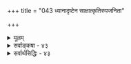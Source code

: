 +++
title = "043 ध्यानादृष्टेन साक्षात्कृतिरुपजनिता"

+++
<details><summary>मूलम्</summary>

ध्यानादृष्टेन साक्षात्कृतिरुपजनिता बाधते चेत्प्रपञ्चं तत्तुल्यार्थैव शाब्दी प्रमितिरपि न किं बाधते पूर्वमेव ।  
ज्वालैक्यादौ परोक्षादपि हि निजगदुर्बाधमध्यक्षबुद्धेर्नाप्यत्रादृष्टरूपामहितविमथनीं शक्तिमङ्गीकरोषि ॥ ४३ ॥
</details>

<details><summary>सर्वाङ्कषा - ४३</summary>

एवं स्वमतमुपन्यस्य, तत्प्रतिष्ठायै परमतानि विमृशन्, प्रथमं ध्याननियोगवादं निराकरोतिअदृष्टेन ध्यानेत्यादिना । **ध्यानादृष्टेन** = ध्यानजन्येनालौकिकेन नियोगेन **उपजनिता** = उत्पादिता **साक्षात्कृतिः** = ब्रह्मसाक्षात्कारः **प्रपञ्चम्** = प्रतीयमानं प्रपञ्चं बाधते **चेत्** = निवर्तयति यदि, **तत्तुल्यार्थैव** = ध्याननियोगजन्यसाक्षात्कारेण समानविषययण्येव **शाब्दी** = श्रवणजन्या **प्रमितिरपि** = प्रमात्मकज्ञानमपि **पूर्वमेव** = साक्षात्कारजननात् पूर्वमेव **किम्** = कुतो न बाधते प्रपञ्चभ्रमं न निवर्तयति ? 'श्रोतव्यो मन्तव्यो निदिध्यासितव्यः' (बृ.6-5-6) इति श्रुत्या श्रवणमनननिदिध्यासनानां विधानात्, प्रथमम् आत्मस्वरूपं गुरुमुखात् श्रुत्वा, मनननिदिध्यासनयोः करणात् आत्मविषयक : साक्षात्कारो जायत इति ते वदन्ति । तत्रैव प्रश्नः - श्रवणजन्यज्ञानस्य साक्षात्कारस्य च भेदोऽस्ति, न वा? अस्ति चेत्, विषयभेद आवश्यकः, ज्ञानानां भेदस्य विषयभेदाधीनत्वात् । प्रकृते ब्रह्मणः निर्विशेषत्वात् विषयभेदो दुर्वचः । अथवा ब्रह्म सविशेषं स्यात् । तथा चापसिद्धान्तः । 'विषयभेदो नास्ति' इति द्वितीयकल्पे, प्राथमिकं ज्ञानमेव श्रवणजन्यं कुतः प्रपञ्चभ्रमं न निवर्तयति ? 

ननु प्राथमिकं ज्ञानं परोक्षरूपम् । प्रपञ्चभ्रमस्त्वपरोक्षरूपः । अपरोक्षभ्रमस्य परोक्षज्ञानं न बाधकं 

नि भवेत्, दुर्बलत्वात् । अतः मननदिध्यासनसंस्कृतः मानसः साक्षात्कार एव भ्रमनिवर्तक इत्यत्राह ज्वालैक्यादावित्यादि । ज्वालैक्यादौ - 'सेयं दीपज्वाला' इत्यैक्यप्रत्यभिज्ञास्थले **परोक्षादपि** = 

E 



[[261]] 

 

+ 

अनुमितिरूपाद्भेदज्ञानादपि **अध्यक्षबुद्धेः** = ऐक्यावगाहिनः 'सेयं दीपज्वाला' इति प्रत्यभिज्ञात्मकप्रत्यक्षज्ञानस्य **बाधम्** = निवृत्तिंम् **निजगदुर्हि** = सर्वेऽप्यवदन् किल । 'हि' इति प्रसिद्धिसूचनाय । ननु परोक्षरूपं गरुडविषयकज्ञानं न विषहरम्; गरुडध्यानजन्यमपरोक्षज्ञानं तु विषहरं लोके दृष्टम् । तद्वदेव श्रवणजन्यं ज्ञानं न प्रपञ्चभ्रमनिवर्तकम् । ध्यानजन्यं तु निवर्तकं भवेदित्यत्राह - नात्रेत्यादि । **अत्र** = प्रकृतज्ञाने अहित- **विमथिनीम्** =प्रपञ्चभ्रमनिवर्तनक्षमाम् **अदृष्टरूपाम्** = दृष्टविलक्षणाम् अलौकिकींग् **शक्तिम्** = शक्तिविशेषम् न अङ्गीकरोषि । तदा हि गरुडजपनिवर्त्यविषवत् प्रपञ्चस्य सत्यत्वप्रसङ्गः ॥ 

प्रेरणा 

श्रीशङ्कराचार्यात् प्राक् स्थितेषु वेदान्तिषु स्वरूपपरिणामवादी भर्तृप्रपञ्चः प्राचीनतमः । ब्रह्मस्वरूपपरिणामवादे बौद्धैर्बहुधा दूषिते, वेदान्तसमर्थनायोद्यतो श्रीशङ्कराचार्यात् प्राचीनतरः मण्डनमिश्रस्तु विवर्तवादी । पूर्वोत्तरमीमांसाचार्यो मण्डनमिश्रः ब्रह्मसिद्धौ ध्याननियोगवादं समर्थयति । पूर्वमीमांसायामिवोत्तरमीमांसायामपि लिङो नियोगोऽर्थः । 'लिङ्' श्रवणेन हि सर्वोऽपि जानाति ‘अयं मां नियोजयति' इति । लौकिकवाक्येषु वक्तुरिच्छैव नियोगः । अपौरुषेये वेदे तदसंभवात्, शब्दगत एवं कश्चनातिशयः पुरुषं 

+ द्रष्टव्यः प्रेरयति । अयमेव भाट्टैः शाब्दी भावनेत्युच्यते । 'आत्मा वारे श्रोतव्यो मन्तव्यो निदिध्यासितव्यः' (बृ. 4-4-5, 6-5-6) इति । यद्यपि श्रुतौ 'द्रष्टव्यः' इति दर्शनं विधीयते, अथापि दर्शनरूपस्य ज्ञानस्य विधानासंभवात्, ‘निदिध्यासितव्यः' 'ओमित्येवात्मानं ध्यायथ स्वस्ति वः पाराय तमसः परस्तात्' (मुं. 2- परे स्थिताय 2-6) इत्यादौ मोक्षफलाय ध्यानमेव विधीयते । तेन च ध्यानविषयो नियोगो ज्ञायते । अग्निहोत्राद्यनुष्ठानेन जातो नियोगः यथा स्वर्गं ददाति, तथा ध्यानजन्यो नियोगो मुक्तिं ददाति । नियोगो नाम अलौकिकमपूर्ववत् स्वतन्त्रतत्त्वम् । 'चिरध्वस्तं फलायालं न कर्मातिशयं विना' (कु.1-9) इति न्यायेन, क्षणिकायाः यागरूपक्रियायाः कालान्तरभाविस्वर्गसाधनत्वे कथमाश्वासः ? इति प्रश्ने 'अग्निहोत्रं जुहुयात् स्वर्गकामः' इत्यत्र श्रूयमाणो विधिरेव, राजाज्ञावत् आश्वासं ददाति । विधिर्नाम लोके राजादिनियोगः । अपौरुषेये वेदे अलौकिको नियोग एव नूनं स्वर्गं दास्यति । एवं 'ध्यायथ' इति ध्याननियोग एव मोक्षं दास्यति इति वादः 'ध्याननियोगवादः' ॥ 

परं तु – तन्मते बन्धस्य जगतो मिथ्यात्वात्, ब्रह्मज्ञानेन जगतो बाधो वक्तव्यः । तर्हि 'श्रोतव्यः' इति गुरुमुखात् श्रवणजन्यं ज्ञानं कुतो बन्धं न निवर्तयति ? इति चेत्, 'क्षीरं मधुरम्' इति जानतोऽपि पित्तदोषेण रसनायां दूषितायां क्षीरं तिक्तं यथा भाति, तथा श्रवणेनैव जगन्मिथ्यात्वे निश्चितेऽपि, मनसि जगद्धुमहेतुभूतभेदवासनया दूषिते भ्रमनिवृत्तिर्न भवति, बन्धो न निवर्तते । ध्यानजन्यग्नियोगेन वासनायां निरस्तायां, तदेव मनः शुद्धं सत् ब्रह्मापरोक्षज्ञानं जनयति । अत एवेदं ज्ञानं मानसम्, न शाब्दम् । तेन जगतो मिथ्याभूतस्य बाधात्, बन्धः निवर्तते । इदं कथं ज्ञायते ? इति चेत्, “ध्यायथ' इति नियोगेन ज्ञायते । ज्वालैक्यभ्रमस्थले अनुमानेन भेदज्ञाने सत्यपि, चक्षुरिन्द्रियस्य ज्वालाभेदग्रहणसामर्थ्याभावेन न गृह्यते । एवम्‘एकश्चन्द्रः' इति निश्चये सत्यपि अङ्गुल्यवष्टंभदोषेण चन्द्रद्वयदर्शने जाते, परस्परं बाध्य - बाधकभावो न दृश्यते; अन्यतरस्य दोषमूलकत्वेन दुर्बलत्वात् । तादृशदोषापनयनार्थमेव ध्यानादिप्रयास- 

 

[[262]] 

स्सर्वोऽपि । सर्वेषामपि समस्येयं समाना । 'श्रोतव्यः' इत्युक्तश्रवणजन्यज्ञानस्य, लोकानुभवस्य च महदन्तरं वर्तते । जगन्मिथ्यात्वपक्षे वा, जगत्सत्यत्वपक्षे वा अनुभवः सर्वेषां समान एव । शतशो वेदान्तश्रवणेऽपि न किञ्चिदपि कार्यकारि भवति, केशादिकं तथैवानुभूयत इति सर्वानुभवसिद्धम् । तत्कुतः ? अतः 'यश्चोभयोस्समो दोषः' इति न्यायेन न वयं प्रश्नार्हा इति चेत्, प्रपञ्चसत्यत्वपक्षे, सत्यस्य सकृच्छ्रवणमात्रेणानिवृत्तिर्युज्येतापि । प्रपञ्चमिथ्यात्ववादिनां मते तु मिथ्याभूतस्य वस्तुनः, तत्त्वज्ञाने जाते सकृदेव निवृत्तिरावश्यकी । निवृत्तिस्तु जातैव । परन्तु सर्पभ्रमनिवृत्त्यनन्तरमपि पूर्वं सर्पभयाज्जातस्य शरीरकंपादेरनुवृत्तिर्यथा दृश्यते, तथा प्रपञ्चभ्रमनिवृत्तावपि भेददर्शनमनुवर्तते । इयमवस्थैव जीवन्मुक्तिरित्युच्यते इति नानुपपत्तिरित्यपि न समीचीनम्; भेददर्शनस्यैव भ्रमपदार्थत्वेन, 'प्रपञ्चभ्रमो निवृत्तः, भेददर्शनमनुवर्तते' इत्युन्मत्तप्रलापायते । सिद्धान्ते तु शरीरकंपादेस्सत्यत्वात् सर्पभ्रमनिवृत्त्यनन्तरमपीषदनुवृत्तिर्युज्यते । अतस्सर्वमिथ्यात्वपक्ष एवानुपपत्तिरपरिहार्या । 'मिथ्याभूतस्य सर्पस्य न हि दण्डेन मारणम्' इति खलु न्यायः । एतदर्थं बहुधा क्लिश्यन्ति जगन्मिथ्यात्ववादिनः ॥ 

सिद्धान्ते तु जगतस्सत्यत्वात् ज्ञाननिवर्त्यत्वं न संभवत्येव । मुक्तिरपि भगवदनुग्रहाधीना । 'फलमत युक्तिसिद्धत्वात् उपपत्तेः' (ब्र. सू. 3-2-36 ) इति हि बादरायणः । वेदान्तशास्त्रं भक्ति मार्गानुसारीत्यसकृद्वर्णितम् । भक्तिरेव सर्वं दास्यति । अव्यक्त (ज्ञान) मार्गे त्वेवं वक्तुं न शक्यते । सगुणनिर्गुणविभागादिकं न क्षोदक्षममित्यग्रिमसरे प्रदर्श्यते ॥ 

भक्तिः, ज्ञानम् 

वस्तुतस्तु - मार्गः व्यक्तो वा, अव्यक्तो वा भवतु ! मार्गद्वयेऽपि जगत् एकरूपमेव भवेत् । 'ज्ञानवाटिका मार्गिणां जगत् स्वप्नतुल्यम्, भक्तिमार्गिणां तु भगवदारामरूपम्' इत्यादिकं तु कल्पनामात्रम् । न हि परिव्राट्कामुकशुनां भावनाभिः पुरोऽवस्थितं परिवर्तितं भवेत् । श्रवणवेलायां हि वेदान्तशास्त्रं केवलं दृष्टान्तमात्रावलम्बि । अत एव ' यथोर्णनाभिः (मुं. 1-1-7 ) 'यथा सुदीप्तात्पावकात् ' (मुं.2-1-1) 'यथा नद्यः स्यन्दमानाः' (मुं. 3-2-8) 'यथा पादोदरः' (प्र. 5-5 ) 'यथा मक्षिकाः' (प्र. 2-8) 'अरा इव घाँस, कासः रथनाभौ (प्र.2-6) 'मुञ्जादिवेषीकाम्' (कठ. 2-3-17) 'अग्निर्यथा' (कठ.2-2-9) 'वायुर्यथा' (10) 'सूर्यो यथा ' ( 11 ) 'यथोदकम् ' ( कठ. 2-1-18, 19) 'यथा सौम्यैकेन मृत्पिण्डेन' (छां. 6-1-8) 'यथा प्रियया संपरिष्वक्तः' (बृ.6-6-21) 'यथा वृक्षः' (बृ.5-1-28) 'यथा सैन्धवघनः' (बृ.6-5-13) 'यथा प्रकाशयति' (गी. 13-33) 'सूत्रे मणिगणा इव' (गी. 7-7 ) 'क्षीरवद्धि' (ब्र.सू. 2-1 ) इत्यादौ सर्वत्र सत्यभूतानामेव दृष्टान्तत्वमुक्तम् । कुत्रापि रज्जुसर्पशुक्तिरजतादिदृष्टान्ताः कुतो न प्रदर्श्यन्त इति गाढं चिन्तनीयम् । एवं सति अनन्तरकालिकाः पण्डिता रज्जुसर्पादिदृष्टान्तं कल्पयित्वा वृथाऽऽग्रहेण किमर्थं किश्यन्तीति न जानीमो वयम् ॥ 

दुराग्रहं 

अयि भोः ! त्वं वा एवं मुधाग्रहं कुतो वहसि जगतस्सत्यत्वसाधनाय । यदि जगत् सत्यं स्यात्, तत्कथं हेयं भवेत् ? सम्यक् पृष्टमायुष्मता । जगतः सत्यत्वे जनानां तस्य त्याज्यत्वबुद्धिरेव न स्यादिति सद्भावनया जगन्मिथ्यात्वमातिष्ठसे यदि, तर्हि श्लाघनीयोऽसि त्वम् । यतस्त्वम् 

+ वैधर्म्याच्च न स्वप्नादिवत् " 

[[263]]. 

 

'युक्तयानुपेतामसती प्रकल्प्य यद्वासनामर्थनिराक्रियेयम् । आस्थानिवृत्त्यर्थमवादि बौद्धैः ग्राहंगतास्तत्र पतिताः कथञ्चिदन्ये ॥' (श्लो. वा. निरा. 201 ) इति भट्टपादोक्तदिशा न ग्राहंगतः । संमतेयमतिरेकोक्तिस्साधूनामपि "अतिशय " लोकहितप्रवणमनसां कदाचित् । यथा 'जुगुप्सितं धर्मकृतेऽनुशासतः स्वभावरक्तस्य महान् व्यतिक्रमः । यद्वाक्यतो धर्म इतीतरः स्थितो न मन्यते तस्य निवारणं जनः ॥' ( भाग 1-5-15) इति साक्षाद्व्यासं 

प्रति भगवन्नारदवचनम् ॥ 

परन्तु प्रकृतेऽबाधितत्वं हि सत्यपदप्रवृत्तिनिमित्तम् । 'यद्रूपेण यन्निश्चितं तद्रूपं न व्यभिचरति तत्सत्यम्' इति हि श्रीशङ्कराचार्यैरप्युक्तम् । एतच्च तत्तद्वस्तुस्वरूपानुरोधेन तरतमभावापन्नम् । यद्यपि सत्यपदं परिपूर्णार्थदृष्ट्या ब्रह्मण्येव पर्यवस्येत्; तावतान्यत्र तत्पदं न प्रयोक्तव्यमिति तु आग्रहमात्रम् । अबाधितत्वं च देशतः, कालतः स्वरूपतश्चेति त्रिविधमबाधितत्वं परिपूर्णं ब्रह्मण्येव । इतरत्र तु तत्तदेशकालस्वरूपैरबाधितत्वम् वर्तत एव । घटपटादिर्हि यस्मिन् देशे, यस्मिन् काले, येन रूपेण प्रतिपन्नः, तत्रैव देशे, तस्मिन्नेव काले, तेनैव रूपेण बाधः लोके यस्य कस्यापि दृश्यते वा ? घटस्य नाशानन्तरं संपूर्णतया तस्य बाधो दृश्यते किलेति चेत्; 'घटस्य नाशानन्तरम्' इति कथनेनैव सः न घटस्य कालः इत्युक्तं भवति । तेन घटस्यानित्यत्वमात्रं ख्यापितं भवति, न मिथ्यात्वम् । रज्जुसर्पादिस्थले तु 'पूर्वमत्र असन्नेव सर्पो मया ज्ञातः' इति, सर्पभानकालदेशयोरेव सर्पाभावः गृह्यते । अतः रज्जुसर्पो मिथ्या । नैवं वल्मीकस्थसर्पः कदाचिदपि कस्यचिदपि बाधितो दृष्टः ॥ 

न च अस्त्येव व्यावहारिकं सत्यत्वं घटादीनामपि । परन्तु तेषामपि ब्रह्मज्ञानेन दृश्यते बाधः इति जीवन्मुक्तदर्शनदृष्ट्या वाच्यम्; किमभिप्रेतमायुष्मतः ? किं श्रवणजन्यब्रह्मज्ञानदृष्ट्या ? किं समाधिकालिकब्रह्मानुभवदृष्ट्या, उत मुक्तिकालिकब्रह्मानुभवदृष्ट्या ? नाद्यः, अननुभवात् । न द्वितीयः, तदा ब्रह्मभिन्नवस्तुग्राहकसाधनस्याभावादेव घटादेरग्रहणम्, न तु घटादेरभावात्; अन्यैस्तदैव तद्घटादेर्दर्शनात् । न चान्यदृष्ट्या घटादेस्सत्त्वेऽपि तत्पुरुषदृष्ट्या तदा नास्त्येव घटादिरिति वाच्यम्, योग्यानुपलब्धिर्हि अभावे प्रमाणम् । योग्यता च समाधिस्थपुरुषस्य नास्त्येव । अतस्तदा न घटाद्यभावसिद्धिः । स्वप्नजाग्रदवस्थयोवैलक्षण्याभावभ्रमादेवमुच्यते । स्वाप्नपदार्थाः खलु तत्तत्पुरुषमात्रानुभाव्याः । नैवं जाग्रत्पदार्थाः । एवं सति प्रत्ययस्सर्वोऽपि मिथ्या, प्रत्ययत्वात्; स्वाप्नप्रत्ययवत् इति वदतो बौद्धस्य भवान् सोदरः । इष्टमेव तदिति चेत् 'वैधर्म्यं हि भवति स्वप्नजागरितयोः । किं पुनर्वैधर्म्यम् ? बाधाबाधाविति ब्रूमः । बाध्यते हि स्वप्नोपलब्धं वस्तु । ... नैवं जागरितोपलब्धं वस्तु स्तंभादिकं कस्यांचिदप्यवस्थायां बाध्यते + (ब्र. सू. 2-2-29शं.) इति भवदाचार्यवचनं मन्त्रवज्जप । न तृतीयः, 'केन के पश्येत्' (बृ. 4-4-14 ) इति मुक्तौ घटादिद्रष्टुरहमर्थ - नाशस्य भवताभ्युपगमात् प्रत्यभिज्ञाया असंभव एव । जीवन्मुक्ताः जगदेव न पश्यन्तीति केचन मन्यन्ते । $ रज्जुसर्पवल्मीकसर्पभेदस्तेषां नास्तीत्यपरे एवं परस्परविरुद्धवर्णनमप्यस्माकं भूषणमेवेति च मन्यन्ते । 

जीवन्मुक्तिविषयः परीक्ष्यतेऽग्रतः (श्लो. 73) ॥ मधुसूदन सरस्वती 

एते पहसन्तीह ज्ञानिनो बालिशा बत । कल्पनामात्रमेतत्तु वक्ष्यामो नाधिकं त्विह ।+ वेदाध्ययनाकर्तृकः' 

1/ 

 

प्रशीय 

[[264]] 

[निष्प्रपञ्चीकरणनियोगवादनिरासः ] 

[[114]]. निर्दिष्टो निष्प्रपञ्चीकरणविधिरसौ गौडमीमांसकाप्तैः 

दृष्टो न क्वापि दुर्निर्वहमपि करणाद्यत्र साध्याविशेषात् 

I 

एतेन तुरीयोऽपि पक्षः समाहितः । वस्तुतस्तु मुक्तिकालिकानुभावमधिकृत्यात्रे विस्तरेण विचारयामः॥ यदीदं सर्वमुदस्य जगन्मिथ्यात्वमातिष्ठसे त्वम्, तदा साधनादीनां सर्वेषाम् श्रीरामकृष्णाद्यवताराणाम्, सर्वधनभूतस्य भारतीयानां सर्वस्वस्य वेदस्य च मिथ्यात्ववासनयाऽतिक्लेशितव्यं भवेदिति हितबुध्योक्त्वोपरम्यते । अत १यादवैरुक्तम् एवैतन्मतमधिकृत्य प्राक्तनैरेवोक्तम् - वेदोऽनृतो बुद्धकृदागमोऽनृतः प्रामाण्यमेतस्य च तस्य चानृतम् । समज्ञानवन्तः बोद्धानृतो बुद्धिफले तथानृते यूयं च बौद्धाश्च समानसंपदः इति । अस्माकं मते तु — जगतः सत्यत्वेऽपि सत्यात् सत्यतरः स्वात्मानुभवः, सत्यनतमश्च भगवद्नुभवो मुक्तिरिति न काप्यनुपपत्तिः ॥ 

वस्तुतस्तु – जगतस्सत्यत्वसमर्थनमपि तस्य भगवद्विभूतिरूपत्वानुसन्धानार्थं वस्तुस्थितिकथनमेव । तेन च साधकस्य द्वंद्वातीतत्त्वं सुलभम् । जगन्मिथ्यात्वपक्षे जगतः हेयत्वमावश्यकम् । एवञ्च हेयोपादेयविभागे सति, कथं द्वंद्वातीतत्वम् । उच्यते च द्वंद्वातीतानामेव मुक्तिः गीतायामसकृत् ‘द्वंद्वैर्विमुक्ताः' इत्यादि । ननु ‘सत्यात् सत्यतमप्राप्तिर्मुक्तिः' इत्यनुपदमेवोक्तं भवता । तर्हि जगतो हेयत्वमप्यावश्यकम् । एवं सति द्वंद्वातीतत्वं कथमिति चेत् ; वस्तुयाथात्म्यज्ञानार्थं तथोक्तम् । अपि च साधनारंभकालदृष्ट्या, परमात्मव्यतिरिक्ते वैराग्याय तथोक्तम् । साधनेन भगवति प्रसन्ने, जगतो भगवद्विभूतिरूपत्वेऽवगते तु, अस्य त्याज्यत्वभावनाप्यपगच्छति । अत एव 'वैकुण्ठवासेऽपि न मेऽभिलाषः' (वै. पं. 49 इत्युद्घोषयन्ति । अतोऽन्ते यद्भविष्यति, तत् स्वयं सहजतो भवेत्, उर्वारुकस्य बृन्तादिव मोक्षः । अतो न काचिदनुपपत्तिः । नन्वस्माकमपि जगन्मिथ्यात्वसाधनादिकमप्येवमेवैत्यादिकं समानमेवेति चेत्, श्लाघनीयोऽसि तर्हीत्यादिकमप्युक्तमेव । तत्त्वतस्तु – ऋतसत्यपदयोर्यथावदर्थानिर्णयमूलक एव जगन्मिथ्यात्ववाद इति समनन्तरसरे स्पष्टीभविष्यति ॥ ४३ ॥
</details>


<details><summary>सर्वार्थसिद्धिः - ४३</summary>

ध्यानादृष्टेन साक्षात्कृतिरुपजनिता बाधते चेत्प्रपञ्चं  
तत्तुल्यार्थैव शाब्दी प्रमितिरपि न किं बाधते पूर्वमेव ।  
ज्वालैक्यादौ परोक्षादपि हि निजगदुर्बाधमध्यक्षबुद्धे-  
र्नाप्यत्रादृष्टरूपामहितविमथनीं शक्तिमङ्गीकरोषि ॥ ४३ ॥  
  
अद्वैतिनः केचिदाहुः - 'तत्त्वमस्याद्युपदेशलब्धब्रह्मात्मभावावबोधस्य तदेकध्यानसाध्यादृष्टजन्यसाक्षात्कारेण विश्वभ्रमबाध इति; तदनूद्य दूषयति - ध्यानेति ॥ अयं भावः - ध्यानजनकं वाक्यजन्यं ज्ञानं ध्यानादृष्टजन्यं च समानविषयं न वा? आद्ये किमन्येन, वाक्यजन्यज्ञानादेव मुक्तिस्स्यात्? उत्तरत्र ब्रह्मणि सविशेषत्वं स्यात्, वेद्याकारवैषम्यात् । आकारभेदः कल्पित इति चेन्न; तयोर्भ्रान्तित्वप्रसङ्गात्, 'तत्त्वज्ञानान्मोक्ष इति चाङ्गीकारात्, अन्यथा त्रय्यन्तवैयर्थ्यात् । अस्तु प्रागेव वाधः, बाधितानुवृत्तिपरिहाराय तु साक्षात्कार इति चेन्न; साक्षात्क्रियमाणेऽपि तत्त्वे दोषानुवृत्तौ बाधितानुवृत्तेर्लोके बहुलमुपलम्भात् । दोषनिवृत्तौ तु बाधितानुवृत्तेरेवाभावात् । सदेहानां च यावज्जीवं सा दुर्वारा । देहनिवृत्तौ चक्रभ्रमन्यायात्स्वयमेव निवर्त्स्यतीति किं तद्बाधकेन? ननु प्रत्यक्षभ्रमस्य परोक्षं कथं बाधकमित्यत्राह - ज्वालैक्यादाविति । अनुमातोऽप्यत्र ज्वालैक्यप्रत्यक्षं बाध्यते, देहात्मभ्रमश्चानुमानतश्शास्त्रतो वा, तथेहापि स्यात्; अन्यथा कथमद्वैतवाक्यार्थविस्रम्भपूर्वकध्यानादिसिद्धिः? ध्याननियोगजन्यज्ञानस्य गरुडादिदृष्टिन्यायादनिष्टनिवर्तकत्वमिति चेत्, तत्राह - नापीति । विरुद्धविषयावगाहनशक्त्या बाधितस्य हि मिथ्यात्वसिद्धिः, विषहरणधीन्याये तु विषादिवदेव निवर्त्यसत्यत्वप्रसङ्गादिति भावः ॥ ४३ ॥ इति ध्वाननियोगवादभङ्गः ॥
</details>
